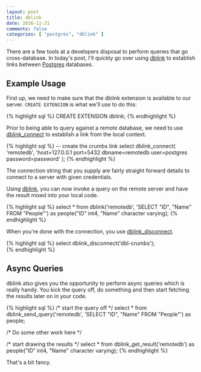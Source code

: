 ```yaml
---
layout: post
title: dblink
date: 2016-11-21
comments: false
categories: [ "postgres", "dblink" ]
---
```


There are a few tools at a developers disposal to perform queries that go cross-database. In today's post, I'll quickly go over using [dblink](https://www.postgresql.org/docs/9.4/static/dblink.html) to establish links between [Postgres](https://www.postgresql.org/) databases. 

## Example Usage

First up, we need to make sure that the dblink extension is available to our server. `CREATE EXTENSION` is what we'll use to do this:

{% highlight sql %}
CREATE EXTENSION dblink;
{% endhighlight %}

Prior to being able to query against a remote database, we need to use [dblink_connect](https://www.postgresql.org/docs/9.4/static/contrib-dblink-connect.html) to establish a link from the local context.

{% highlight sql %}
-- create the crumbs link
select  dblink_connect(
    'remotedb',
    'host=127.0.0.1 port=5432 dbname=remotedb user=postgres password=password'
);
{% endhighlight %}

The connection string that you supply are fairly straight forward details to connect to a server with given credentials.

Using [dblink](https://www.postgresql.org/docs/9.4/static/contrib-dblink-function.html), you can now invoke a query on the remote server and have the result mixed into your local code.

{% highlight sql %}
select  *
from    dblink('remotedb', 'SELECT "ID", "Name" FROM "People"')
as      people("ID" int4, "Name" character varying);
{% endhighlight %}


When you're done with the connection, you use [dblink_disconnect](https://www.postgresql.org/docs/9.4/static/contrib-dblink-disconnect.html).

{% highlight sql %}
select dblink_disconnect('dbl-crumbs');  
{% endhighlight %}

## Async Queries 

dblink also gives you the opportunity to perform async queries which is really handy. You kick the query off, do something and then start fetching the results later on in your code.

{% highlight sql %}
/* start the query off */
select  *
from    dblink_send_query('remotedb', 'SELECT "ID", "Name" FROM "People"')
as      people;

/* Do some other work here */

/* start drawing the results */
select  *
from    dblink_get_result('remotedb')
as      people("ID" int4, "Name" character varying);
{% endhighlight %}

That's a bit fancy.

